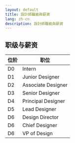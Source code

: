```yaml
---
layout: default
title: 設計師職級與薪資
lang: zh-cn
description: 設計師職級與薪資
---
```




## 职级与薪资

| 位阶 | 职位 |
| --- | --- |
| D0 | Intern |
| D1 | Junior Designer |
| D2 | Associate Designer |
| D3 | Senior Designer|
| D4 | Principal Designer |
| D5 | Lead Designer| 
| D6 | Design Director |
| D6 | Chief Designer |
| D6 | VP of Design |


